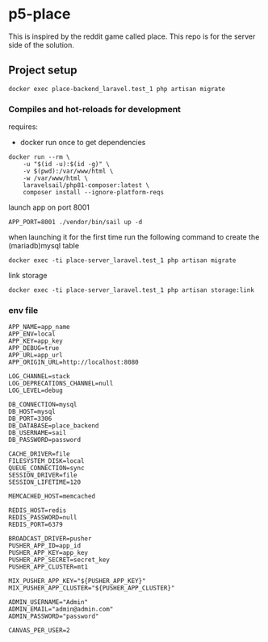 # p5-place
This is inspired by the reddit game called place.
This repo is for the server side of the solution.
##

## Project setup
```
docker exec place-backend_laravel.test_1 php artisan migrate
```

### Compiles and hot-reloads for development
requires:
- docker
run once to get dependencies
```
docker run --rm \
    -u "$(id -u):$(id -g)" \
    -v $(pwd):/var/www/html \
    -w /var/www/html \
    laravelsail/php81-composer:latest \
    composer install --ignore-platform-reqs
```
launch app on port 8001
```
APP_PORT=8001 ./vendor/bin/sail up -d    
```
when launching it for the first time run the following command to create the (mariadb)mysql table
```
docker exec -ti place-server_laravel.test_1 php artisan migrate
```

link storage
```
docker exec -ti place-server_laravel.test_1 php artisan storage:link
```


### env file
```
APP_NAME=app_name
APP_ENV=local
APP_KEY=app_key
APP_DEBUG=true
APP_URL=app_url
APP_ORIGIN_URL=http://localhost:8080

LOG_CHANNEL=stack
LOG_DEPRECATIONS_CHANNEL=null
LOG_LEVEL=debug

DB_CONNECTION=mysql
DB_HOST=mysql
DB_PORT=3306
DB_DATABASE=place_backend
DB_USERNAME=sail
DB_PASSWORD=password

CACHE_DRIVER=file
FILESYSTEM_DISK=local
QUEUE_CONNECTION=sync
SESSION_DRIVER=file
SESSION_LIFETIME=120

MEMCACHED_HOST=memcached

REDIS_HOST=redis
REDIS_PASSWORD=null
REDIS_PORT=6379

BROADCAST_DRIVER=pusher
PUSHER_APP_ID=app_id
PUSHER_APP_KEY=app_key
PUSHER_APP_SECRET=secret_key
PUSHER_APP_CLUSTER=mt1

MIX_PUSHER_APP_KEY="${PUSHER_APP_KEY}"
MIX_PUSHER_APP_CLUSTER="${PUSHER_APP_CLUSTER}"

ADMIN_USERNAME="Admin"
ADMIN_EMAIL="admin@admin.com"
ADMIN_PASSWORD="password"

CANVAS_PER_USER=2

```
